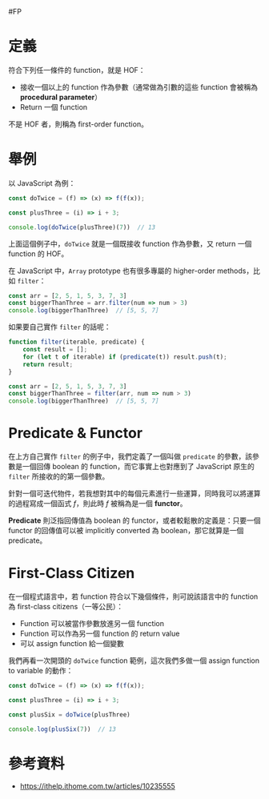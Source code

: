#FP  

# 定義

符合下列任一條件的 function，就是 HOF：

- 接收一個以上的 function 作為參數（通常做為引數的這些 function 會被稱為 **procedural parameter**）
- Return 一個 function

不是 HOF 者，則稱為 first-order function。

# 舉例

以 JavaScript 為例：

```JavaScript
const doTwice = (f) => (x) => f(f(x));

const plusThree = (i) => i + 3;

console.log(doTwice(plusThree)(7))  // 13
```

上面這個例子中，`doTwice` 就是一個既接收 function 作為參數，又 return 一個 function 的 HOF。

在 JavaScript 中，`Array` prototype 也有很多專屬的 higher-order methods，比如 `filter`：

```JavaScript
const arr = [2, 5, 1, 5, 3, 7, 3]
const biggerThanThree = arr.filter(num => num > 3)
console.log(biggerThanThree)  // [5, 5, 7]
```

如果要自己實作 `filter` 的話呢：

```JavaScript
function filter(iterable, predicate) {
    const result = [];
    for (let t of iterable) if (predicate(t)) result.push(t);
    return result;
}

const arr = [2, 5, 1, 5, 3, 7, 3]
const biggerThanThree = filter(arr, num => num > 3)
console.log(biggerThanThree)  // [5, 5, 7]
```

# Predicate & Functor

在上方自己實作 `filter` 的例子中，我們定義了一個叫做 `predicate` 的參數，該參數是一個回傳 boolean 的 function，而它事實上也對應到了 JavaScript 原生的 `filter` 所接收的的第一個參數。

針對一個可迭代物件，若我想對其中的每個元素進行一些運算，同時我可以將運算的過程寫成一個函式 $f$，則此時 $f$ 被稱為是一個 **functor**。

**Predicate** 則泛指回傳值為 boolean 的 functor，或者較鬆散的定義是：只要一個 functor 的回傳值可以被 implicitly converted 為 boolean，那它就算是一個 predicate。

# First-Class Citizen

在一個程式語言中，若 function 符合以下幾個條件，則可說該語言中的 function 為 first-class citizens（一等公民）：

- Function 可以被當作參數放進另一個 function
- Function 可以作為另一個 function 的 return value
- 可以 assign function 給一個變數

我們再看一次開頭的 `doTwice` function 範例，這次我們多做一個 assign function to variable 的動作：

```JavaScript
const doTwice = (f) => (x) => f(f(x));

const plusThree = (i) => i + 3;

const plusSix = doTwice(plusThree)

console.log(plusSix(7))  // 13
```

# 參考資料

- <https://ithelp.ithome.com.tw/articles/10235555>
